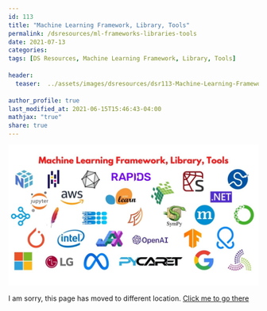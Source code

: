 ```yaml
---
id: 113    
title: "Machine Learning Framework, Library, Tools"
permalink: /dsresources/ml-frameworks-libraries-tools
date: 2021-07-13
categories:
tags: [DS Resources, Machine Learning Framework, Library, Tools]

header:
  teaser:  ../assets/images/dsresources/dsr113-Machine-Learning-Framework-Library-Tools.jpg

author_profile: true
last_modified_at: 2021-06-15T15:46:43-04:00
mathjax: "true"
share: true
---
```


![Machine Learning Framework, Library, Tools](../assets/images/dsresources/dsr113-Machine-Learning-Framework-Library-Tools.jpg)

I am sorry, this page has moved to different location. [Click me to go there](/dsblog/ml-frameworks-libraries-tools)